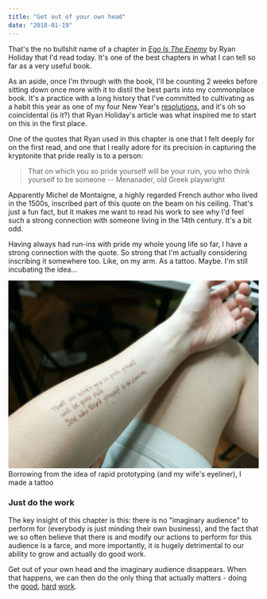 ```yaml
---
title: "Get out of your own head"
date: "2018-01-19"
---
```


That's the no bullshit name of a chapter in [_Ego Is The Enemy_](https://www.amazon.com/Ego-Enemy-Ryan-Holiday/dp/1591847818) by Ryan Holiday that I'd read today. It's one of the best chapters in what I can tell so far as a very useful book.

As an aside, once I'm through with the book, I'll be counting 2 weeks before sitting down once more with it to distil the best parts into my commonplace book. It's a practice with a long history that I've committed to cultivating as a habit this year as one of my four New Year's [resolutions](https://www.nickang.com/new-years-resolution-2018/), and it's oh so coincidental (is it?) that Ryan Holiday's article was what inspired me to start on this in the first place.

One of the quotes that Ryan used in this chapter is one that I felt deeply for on the first read, and one that I really adore for its precision in capturing the kryptonite that pride really is to a person:

> That on which you so pride yourself will be your ruin, you who think yourself to be someone -- Menanader, old Greek playwright

Apparently Michel de Montaigne, a highly regarded French author who lived in the 1500s, inscribed part of this quote on the beam on his ceiling. That's just a fun fact, but it makes me want to read his work to see why I'd feel such a strong connection with someone living in the 14th century. It's a bit odd.

Having always had run-ins with pride my whole young life so far, I have a strong connection with the quote. So strong that I'm actually considering inscribing it somewhere too. Like, on my arm. As a tattoo. Maybe. I'm still incubating the idea...

![fake tattoo of quote](images/IMG_20180119_200907_1-1024x768.jpg) Borrowing from the idea of rapid prototyping (and my wife's eyeliner), I made a tattoo

### Just do the work

The key insight of this chapter is this: there is no "imaginary audience" to perform for (everybody is just minding their own business), and the fact that we so often believe that there is and modify our actions to perform for this audience is a farce, and more importantly, it is hugely detrimental to our ability to grow and actually do good work.

Get out of your own head and the imaginary audience disappears. When that happens, we can then do the only thing that actually matters - doing the [good](https://www.nickang.com/fierce-and-original/), [hard](https://www.nickang.com/catalyse-progress-trick/) [work](https://www.nickang.com/dream-job/).
